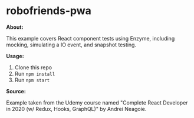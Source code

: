 # robofriends-pwa

**About:**

This example covers React component tests using Enzyme, including mocking, simulating a IO event, and snapshot testing.

**Usage:**

1. Clone this repo
2. Run `npm install`
3. Run `npm start`

**Source:**

Example taken from the Udemy course named "Complete React Developer in 2020 (w/ Redux, Hooks, GraphQL)" by Andrei Neagoie.
